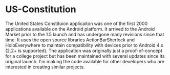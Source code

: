 US-Constitution
===============
The United States Constituion applicaiton was one of the first 2000 applications available on the Android platform. It arrived to the Android Market prior to the 1.5 launch and has undergone many revisions since that time. It uses the open source libraries ActionBarSherlock and HoloEverywhere to maintain compatibility with devices prior to Android 4.x (2.2+ is supported). The application was originally just a proof-of-concept for a college project but has been maintained with several updates since its original launch. I'm making the code available for other developers who are interested in creating similar projects.
